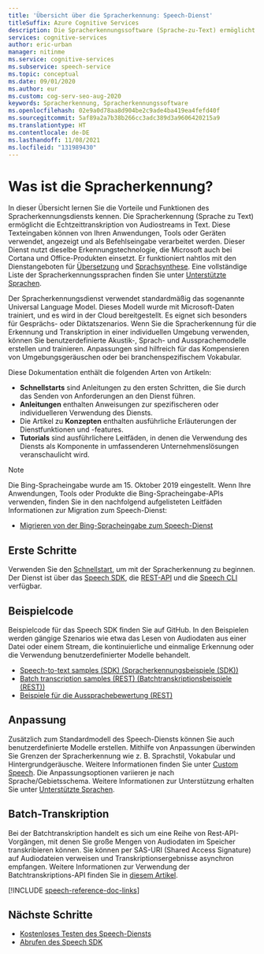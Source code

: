 ```yaml
---
title: 'Übersicht über die Spracherkennung: Speech-Dienst'
titleSuffix: Azure Cognitive Services
description: Die Spracherkennungssoftware (Sprache-zu-Text) ermöglicht die Echtzeittranskription von Audiostreams in Text. Diese Texteingaben können von Ihren Anwendungen, Tools oder Geräten verwendet, angezeigt und verarbeitet werden. Dieser Artikel bietet einen Überblick über die Vorteile und Funktionen des Spracherkennungsdiensts.
services: cognitive-services
author: eric-urban
manager: nitinme
ms.service: cognitive-services
ms.subservice: speech-service
ms.topic: conceptual
ms.date: 09/01/2020
ms.author: eur
ms.custom: cog-serv-seo-aug-2020
keywords: Spracherkennung, Spracherkennungssoftware
ms.openlocfilehash: 02e9a0d78aa8d904be2c9ade4ba419ea4fefd40f
ms.sourcegitcommit: 5af89a2a7b38b266cc3adc389d3a9606420215a9
ms.translationtype: HT
ms.contentlocale: de-DE
ms.lasthandoff: 11/08/2021
ms.locfileid: "131989430"
---
```

# <a name="what-is-speech-to-text"></a>Was ist die Spracherkennung?

In dieser Übersicht lernen Sie die Vorteile und Funktionen des Spracherkennungsdiensts kennen.
Die Spracherkennung (Sprache zu Text) ermöglicht die Echtzeittranskription von Audiostreams in Text. Diese Texteingaben können von Ihren Anwendungen, Tools oder Geräten verwendet, angezeigt und als Befehlseingabe verarbeitet werden. Dieser Dienst nutzt dieselbe Erkennungstechnologie, die Microsoft auch bei Cortana und Office-Produkten einsetzt. Er funktioniert nahtlos mit den Dienstangeboten für <a href="./speech-translation.md" target="_blank">Übersetzung</a> und <a href="./text-to-speech.md" target="_blank">Sprachsynthese</a>. Eine vollständige Liste der Spracherkennungssprachen finden Sie unter [Unterstützte Sprachen](language-support.md#speech-to-text).

Der Spracherkennungsdienst verwendet standardmäßig das sogenannte Universal Language Model. Dieses Modell wurde mit Microsoft-Daten trainiert, und es wird in der Cloud bereitgestellt. Es eignet sich besonders für Gesprächs- oder Diktatszenarios. Wenn Sie die Spracherkennung für die Erkennung und Transkription in einer individuellen Umgebung verwenden, können Sie benutzerdefinierte Akustik-, Sprach- und Aussprachemodelle erstellen und trainieren. Anpassungen sind hilfreich für das Kompensieren von Umgebungsgeräuschen oder bei branchenspezifischem Vokabular.

Diese Dokumentation enthält die folgenden Arten von Artikeln:

* **Schnellstarts** sind Anleitungen zu den ersten Schritten, die Sie durch das Senden von Anforderungen an den Dienst führen.
* **Anleitungen** enthalten Anweisungen zur spezifischeren oder individuelleren Verwendung des Diensts.
* Die Artikel zu **Konzepten** enthalten ausführliche Erläuterungen der Dienstfunktionen und -features.
* **Tutorials** sind ausführlichere Leitfäden, in denen die Verwendung des Diensts als Komponente in umfassenderen Unternehmenslösungen veranschaulicht wird.

> [!NOTE]
> Die Bing-Spracheingabe wurde am 15. Oktober 2019 eingestellt. Wenn Ihre Anwendungen, Tools oder Produkte die Bing-Spracheingabe-APIs verwenden, finden Sie in den nachfolgend aufgelisteten Leitfäden Informationen zur Migration zum Speech-Dienst:
> - [Migrieren von der Bing-Spracheingabe zum Speech-Dienst](how-to-migrate-from-bing-speech.md)

## <a name="get-started"></a>Erste Schritte

Verwenden Sie den [Schnellstart](get-started-speech-to-text.md), um mit der Spracherkennung zu beginnen. Der Dienst ist über das [Speech SDK](speech-sdk.md), die [REST-API](rest-speech-to-text.md#pronunciation-assessment-parameters) und die [Speech CLI](spx-overview.md) verfügbar.

## <a name="sample-code"></a>Beispielcode

Beispielcode für das Speech SDK finden Sie auf GitHub. In den Beispielen werden gängige Szenarios wie etwa das Lesen von Audiodaten aus einer Datei oder einem Stream, die kontinuierliche und einmalige Erkennung oder die Verwendung benutzerdefinierter Modelle behandelt.

- [Speech-to-text samples (SDK) (Spracherkennungsbeispiele (SDK))](https://github.com/Azure-Samples/cognitive-services-speech-sdk)
- [Batch transcription samples (REST) (Batchtranskriptionsbeispiele (REST))](https://github.com/Azure-Samples/cognitive-services-speech-sdk/tree/master/samples/batch)
- [Beispiele für die Aussprachebewertung (REST)](rest-speech-to-text.md#pronunciation-assessment-parameters)

## <a name="customization"></a>Anpassung

Zusätzlich zum Standardmodell des Speech-Diensts können Sie auch benutzerdefinierte Modelle erstellen. Mithilfe von Anpassungen überwinden Sie Grenzen der Spracherkennung wie z. B. Sprachstil, Vokabular und Hintergrundgeräusche. Weitere Informationen finden Sie unter [Custom Speech](./custom-speech-overview.md). Die Anpassungsoptionen variieren je nach Sprache/Gebietsschema. Weitere Informationen zur Unterstützung erhalten Sie unter [Unterstützte Sprachen](./language-support.md).

## <a name="batch-transcription"></a>Batch-Transkription

Bei der Batchtranskription handelt es sich um eine Reihe von Rest-API-Vorgängen, mit denen Sie große Mengen von Audiodaten im Speicher transkribieren können. Sie können per SAS-URI (Shared Access Signature) auf Audiodateien verweisen und Transkriptionsergebnisse asynchron empfangen. Weitere Informationen zur Verwendung der Batchtranskriptions-API finden Sie in [diesem Artikel](batch-transcription.md).

[!INCLUDE [speech-reference-doc-links](includes/speech-reference-doc-links.md)]

## <a name="next-steps"></a>Nächste Schritte

- [Kostenloses Testen des Speech-Diensts](overview.md#try-the-speech-service-for-free)
- [Abrufen des Speech SDK](speech-sdk.md)

